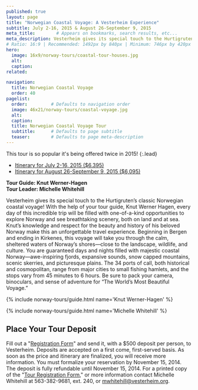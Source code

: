 ```yaml
---
published: true
layout: page
title: "Norwegian Coastal Voyage: A Vesterheim Experience"
subtitle: July 2-16, 2015 & August 26-September 9, 2015
meta_title:        # Appears on bookmarks, search results, etc...
meta_description: Vesterheim gives its special touch to the Hurtigruten’s classic Norwegian coastal voyage! Every day of this incredible trip will be filled with one-of-a-kind opportunities to explore Norway and see breathtaking scenery, both on land and at sea. This tour is so popular it’s being offered twice in 2015!
# Ratio: 16:9 | Recommended: 1492px by 840px | Minimum: 746px by 420px
hero:
  image: 16x9/norway-tours/coastal-tour-houses.jpg
  alt: 
  caption:
related:

navigation:
  title: Norwegian Coastal Voyage
  order: 40
pagelist:
  order:         # Defaults to navigation order
  image: 46x21/norway-tours/coastal-voyage.jpg
  alt: 
  caption:   
  title: Norwegian Coastal Voyage Tour
  subtitle:      # Defaults to page subtitle
  teaser:        # Defaults to page meta-description  
---
```

This tour is so popular it's being offered twice in 2015!
{:.lead}

- [Itinerary for July 2-16, 2015 ($6,395)](/norway-tours/upcoming/coastal-voyage/itinerary/201507/)
- [Itinerary for August 26-September 9, 2015 ($6,095)](/norway-tours/upcoming/coastal-voyage/itinerary/201508/)

**Tour Guide: Knut Werner-Hagen** <br />
**Tour Leader: Michelle Whitehill**

Vesterheim gives its special touch to the Hurtigruten’s classic Norwegian coastal voyage! With the help of your tour guide, Knut Werner Hagen, every day of this incredible trip will be filled with one-of-a-kind opportunities to explore Norway and see breathtaking scenery, both on land and at sea. Knut’s knowledge and respect for the beauty and history of his beloved Norway make this an unforgettable travel experience. Beginning in Bergen and ending in Kirkenes, this voyage will take you through the calm, sheltered waters of Norway’s shores—close to the landscape, wildlife, and culture. You are guaranteed days and nights filled with majestic coastal Norway—awe-inspiring fjords, expansive sounds, snow capped mountains, scenic skerries, and picturesque plains. The 34 ports of call, both historical and cosmopolitan, range from major cities to small fishing hamlets, and the stops vary from 45 minutes to 6 hours. Be sure to pack your camera, binoculars, and sense of adventure for “The World’s Most Beautiful Voyage.”

{% include norway-tours/guide.html name='Knut Werner-Hagen' %}

{% include norway-tours/guide.html name='Michelle Whitehill' %}

Place Your Tour Deposit
-----------------------
Fill out a "[Registration Form](/norway-tours/forms/documents/RegForm.pdf)" and send it, with a $500 deposit per person, to Vesterheim. Deposits are accepted on a first come, first-served basis. As soon as the price and itinerary are finalized, you will receive more information. You must formalize your reservation by November 15, 2014. The deposit is fully refundable until November 15, 2014. For a printed copy of the "[Tour Registration Form](/norway-tours/forms/documents/RegForm.pdf)," or more information contact Michelle Whitehill at 563-382-9681, ext. 240, or [mwhitehill@vesterheim.org](mailto:mwhitehill@vesterheim.org).